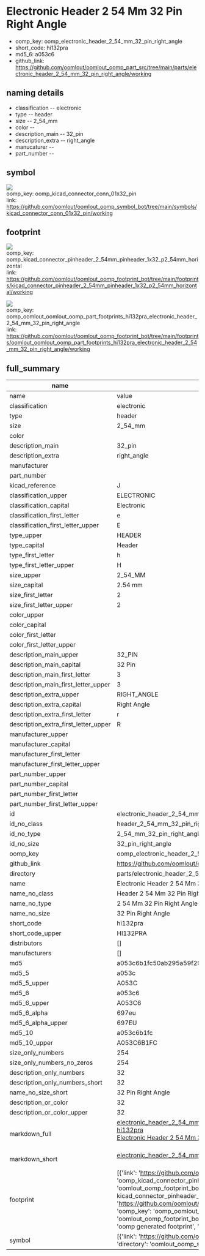 # Electronic Header 2 54 Mm 32 Pin Right Angle

  
* oomp_key: oomp_electronic_header_2_54_mm_32_pin_right_angle 
* short_code: hi132pra
* md5_6: a053c6  
* github_link: https://github.com/oomlout/oomlout_oomp_part_src/tree/main/parts/electronic_header_2_54_mm_32_pin_right_angle/working  
## naming details
* classification -- electronic
* type -- header
* size -- 2_54_mm
* color -- 
* description_main -- 32_pin
* description_extra -- right_angle
* manucaturer -- 
* part_number -- 



## symbol

![](symbol/{index}/working/working_600.png)  
oomp_key: oomp_kicad_connector_conn_01x32_pin  
link: https://github.com/oomlout/oomlout_oomp_symbol_bot/tree/main/symbols/kicad_connector_conn_01x32_pin/working  

## footprint

![](footprint/{index}/working/working_600.png)  
oomp_key: oomp_kicad_connector_pinheader_2_54mm_pinheader_1x32_p2_54mm_horizontal  
link: https://github.com/oomlout/oomlout_oomp_footprint_bot/tree/main/footprints/kicad_connector_pinheader_2_54mm_pinheader_1x32_p2_54mm_horizontal/working  

![](footprint/{index}/working/working_600.png)  
oomp_key: oomp_oomlout_oomlout_oomp_part_footprints_hi132pra_electronic_header_2_54_mm_32_pin_right_angle  
link: https://github.com/oomlout/oomlout_oomp_footprint_bot/tree/main/footprints/oomlout_oomlout_oomp_part_footprints_hi132pra_electronic_header_2_54_mm_32_pin_right_angle/working  

## full_summary
| name | value | 
| --- | --- | 
| name | value | 
| classification | electronic | 
| type | header | 
| size | 2_54_mm | 
| color |  | 
| description_main | 32_pin | 
| description_extra | right_angle | 
| manufacturer |  | 
| part_number |  | 
| kicad_reference | J | 
| classification_upper | ELECTRONIC | 
| classification_capital | Electronic | 
| classification_first_letter | e | 
| classification_first_letter_upper | E | 
| type_upper | HEADER | 
| type_capital | Header | 
| type_first_letter | h | 
| type_first_letter_upper | H | 
| size_upper | 2_54_MM | 
| size_capital | 2.54 mm | 
| size_first_letter | 2 | 
| size_first_letter_upper | 2 | 
| color_upper |  | 
| color_capital |  | 
| color_first_letter |  | 
| color_first_letter_upper |  | 
| description_main_upper | 32_PIN | 
| description_main_capital | 32 Pin | 
| description_main_first_letter | 3 | 
| description_main_first_letter_upper | 3 | 
| description_extra_upper | RIGHT_ANGLE | 
| description_extra_capital | Right Angle | 
| description_extra_first_letter | r | 
| description_extra_first_letter_upper | R | 
| manufacturer_upper |  | 
| manufacturer_capital |  | 
| manufacturer_first_letter |  | 
| manufacturer_first_letter_upper |  | 
| part_number_upper |  | 
| part_number_capital |  | 
| part_number_first_letter |  | 
| part_number_first_letter_upper |  | 
| id | electronic_header_2_54_mm_32_pin_right_angle | 
| id_no_class | header_2_54_mm_32_pin_right_angle | 
| id_no_type | 2_54_mm_32_pin_right_angle | 
| id_no_size | 32_pin_right_angle | 
| oomp_key | oomp_electronic_header_2_54_mm_32_pin_right_angle | 
| github_link | https://github.com/oomlout/oomlout_oomp_part_src/tree/main/parts/electronic_header_2_54_mm_32_pin_right_angle/working | 
| directory | parts/electronic_header_2_54_mm_32_pin_right_angle | 
| name | Electronic Header 2 54 Mm 32 Pin Right Angle | 
| name_no_class | Header 2 54 Mm 32 Pin Right Angle | 
| name_no_type | 2 54 Mm 32 Pin Right Angle | 
| name_no_size | 32 Pin Right Angle | 
| short_code | hi132pra | 
| short_code_upper | HI132PRA | 
| distributors | [] | 
| manufacturers | [] | 
| md5 | a053c6b1fc50ab295a59f29ebbbca660 | 
| md5_5 | a053c | 
| md5_5_upper | A053C | 
| md5_6 | a053c6 | 
| md5_6_upper | A053C6 | 
| md5_6_alpha | 697eu | 
| md5_6_alpha_upper | 697EU | 
| md5_10 | a053c6b1fc | 
| md5_10_upper | A053C6B1FC | 
| size_only_numbers | 254 | 
| size_only_numbers_no_zeros | 254 | 
| description_only_numbers | 32 | 
| description_only_numbers_short | 32 | 
| name_no_size_short | 32 Pin Right Angle | 
| description_or_color | 32 | 
| description_or_color_upper | 32 | 
| markdown_full | [electronic_header_2_54_mm_32_pin_right_angle](https://github.com/oomlout/oomlout_oomp_part_src/tree/main/parts/electronic_header_2_54_mm_32_pin_right_angle/working)<br>[hi132pra](https://github.com/oomlout/oomlout_oomp_part_src/tree/main/parts/electronic_header_2_54_mm_32_pin_right_angle/working)<br>[Electronic Header 2 54 Mm 32 Pin Right Angle](https://github.com/oomlout/oomlout_oomp_part_src/tree/main/parts/electronic_header_2_54_mm_32_pin_right_angle/working)<br><br> | 
| markdown_short | [electronic_header_2_54_mm_32_pin_right_angle](https://github.com/oomlout/oomlout_oomp_part_src/tree/main/parts/electronic_header_2_54_mm_32_pin_right_angle/working)<br><br> | 
| footprint | [{'link': 'https://github.com/oomlout/oomlout_oomp_footprint_bot/tree/main/foootprntss/kicad_connector_pinheader_2_54mm_pinheader_1x32_p2_54mm_horizontal', 'oomp_key': 'oomp_kicad_connector_pinheader_2_54mm_pinheader_1x32_p2_54mm_horizontal', 'directory': 'oomlout_oomp_footprint_bot/footprints/kicad_connector_pinheader_2_54mm_pinheader_1x32_p2_54mm_horizontal//working/working.kicad_mod', 'note': 'source footprint kicad_connector_pinheader_2_54mm_pinheader_1x32_p2_54mm_horizontal', 'index': 0}, {'link': 'https://github.com/oomlout/oomlout_oomp_footprint_bot/tree/main/foootprntss/oomlout_oomlout_oomp_part_footprints_hi132pra_electronic_header_2_54_mm_32_pin_right_angle', 'oomp_key': 'oomp_oomlout_oomlout_oomp_part_footprints_hi132pra_electronic_header_2_54_mm_32_pin_right_angle', 'directory': 'oomlout_oomp_footprint_bot/footprints/oomlout_oomlout_oomp_part_footprints_hi132pra_electronic_header_2_54_mm_32_pin_right_angle//working/working.kicad_mod', 'note': 'oomp generated footprint', 'index': 1}] | 
| symbol | [{'link': 'https://github.com/oomlout/oomlout_oomp_symbol_bot/tree/main/symbols/kicad_connector_conn_01x32_pin', 'oomp_key': 'oomp_kicad_connector_conn_01x32_pin', 'directory': 'oomlout_oomp_symbol_bot/symbols/kicad_connector_conn_01x32_pin//working/working.kicad_sym', 'index': 0}] | 
